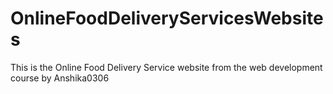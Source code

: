 # OnlineFoodDeliveryServicesWebsites
This is the  Online Food Delivery Service website from the web development course by Anshika0306
